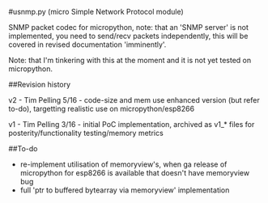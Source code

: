#usnmp.py (micro Simple Network Protocol module)

SNMP packet codec for micropython, note: that an 'SNMP server' is not implemented, you need to send/recv packets independently, this will be covered in revised documentation 'imminently'.

Note: that I'm tinkering with this at the moment and it is not yet tested on micropython.

##Revision history

v2 - Tim Pelling 5/16 - code-size and mem use enhanced version (but refer to-do), targetting realistic use on micropython/esp8266

v1 - Tim Pelling 3/16 - initial PoC implementation, archived as v1_* files for posterity/functionality testing/memory metrics

##To-do

- re-implement utilisation of memoryview's, when ga release of micropython for esp8266 is available that doesn't have memoryview bug
- full 'ptr to buffered bytearray via memoryview' implementation